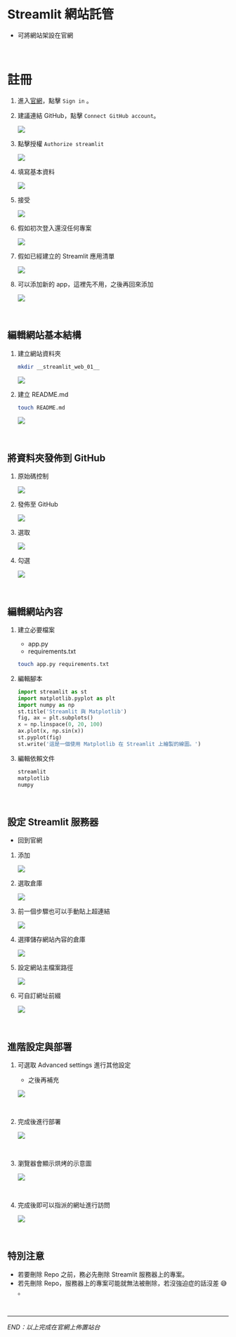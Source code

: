 # Streamlit 網站託管

- 可將網站架設在官網

</br>

# 註冊

1. 進入[官網](https://streamlit.io/)，點擊 `Sign in` 。
2. 建議連結 GitHub，點擊 `Connect GitHub account`。

   ![](images/img_37.png)
3. 點擊授權 `Authorize streamlit`

   ![](images/img_16.png)
4. 填寫基本資料

   ![](images/img_38.png)
5. 接受

   ![](images/img_39.png)
6. 假如初次登入還沒任何專案

   ![](images/img_40.png)
7. 假如已經建立的 Streamlit 應用清單

   ![](images/img_17.png)
8. 可以添加新的 app，這裡先不用，之後再回來添加

   ![](images/img_18.png)

</br>

## 編輯網站基本結構

1. 建立網站資料夾

   ```bash
   mkdir __streamlit_web_01__
   ```

   ![](images/img_19.png)

2. 建立 README.md

   ```bash
   touch README.md
   ```

   ![](images/img_20.png)

</br>

## 將資料夾發佈到 GitHub

1. 原始碼控制

   ![](images/img_21.png)

2. 發佈至 GitHub

   ![](images/img_22.png)

3. 選取

   ![](images/img_23.png)

4. 勾選

   ![](images/img_24.png)

</br>

## 編輯網站內容

1. 建立必要檔案

   - app.py
   - requirements.txt

   ```bash
   touch app.py requirements.txt
   ```
2. 編輯腳本

   ```python
   import streamlit as st
   import matplotlib.pyplot as plt
   import numpy as np
   st.title('Streamlit 與 Matplotlib')
   fig, ax = plt.subplots()
   x = np.linspace(0, 20, 100)
   ax.plot(x, np.sin(x))
   st.pyplot(fig)
   st.write('這是一個使用 Matplotlib 在 Streamlit 上繪製的線圖。')
   ```
3. 編輯依賴文件

   ```bash
   streamlit
   matplotlib
   numpy
   ```

</br>

## 設定 Streamlit 服務器

- 回到官網

1. 添加

   ![](images/img_25.png)

2. 選取倉庫

   ![](images/img_26.png)

3. 前一個步驟也可以手動貼上超連結

   ![](images/img_27.png)

4. 選擇儲存網站內容的倉庫

   ![](images/img_28.png)

5. 設定網站主檔案路徑

   ![](images/img_29.png)

6. 可自訂網址前綴

   ![](images/img_31.png)

</br>

## 進階設定與部署

1. 可選取 Advanced settings 進行其他設定

   - 之後再補充

   ![](images/img_32.png)

</br>

2. 完成後進行部署

   ![](images/img_33.png)

</br>

3. 瀏覽器會顯示烘烤的示意圖

   ![](images/img_34.png)

</br>

4. 完成後即可以指派的網址進行訪問

   ![](images/img_35.png)


</br>

## 特別注意
- 若要刪除 Repo 之前，務必先刪除 Streamlit 服務器上的專案。
- 若先刪除 Repo，服務器上的專案可能就無法被刪除，若沒強迫症的話沒差 😅 。
</br>


---

_END：以上完成在官網上佈置站台_

